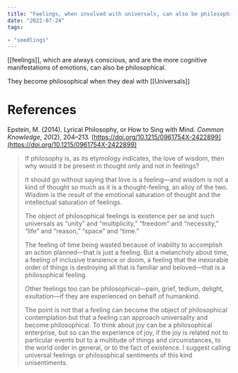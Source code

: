 ```yaml
---
title: "Feelings, when involved with universals, can also be philosophical"
date: "2022-07-24"
tags:

- "seedlings"
---
```


[[feelings]], which are always conscious, and are the more cognitive manifestations of emotions, can also be philosophical.

They become philosophical when they deal with [[Universals]]

# References

Epstein, M. (2014). Lyrical Philosophy, or How to Sing with Mind. _Common Knowledge_, _20_(2), 204–213. [https://doi.org/10.1215/0961754X-2422899](https://doi.org/10.1215/0961754X-2422899)

>If philosophy is, as its etymology indicates, the love of wisdom, then why would it be present in thought only and not in feelings?
>
>It should go without saying that love is a feeling—and wisdom is not a kind of thought so much as it is a thought-feeling, an alloy of the two. Wisdom is the result of the emotional saturation of thought and the intellectual saturation of feelings.
>
>The object of philosophical feelings is existence per se and such universals as “unity” and “multiplicity,” “freedom” and “necessity,” “life” and “reason,” “space” and “time.”
>
>The feeling of time being wasted because of inability to accomplish an action planned—that is just a feeling. But a melancholy about time, a feeling of inclusive transience or doom, a feeling that the inexorable order of things is destroying all that is familiar and beloved—that is a philosophical feeling.
>
>Other feelings too can be philosophical—pain, grief, tedium, delight, exultation—if they are experienced on behalf of humankind.
>
>The point is not that a feeling can become the object of philosophical contemplation but that a feeling can approach universality and become philosophical. To think about joy can be a philosophical enterprise, but so can the experience of joy, if the joy is related not to particular events but to a multitude of things and circumstances, to the world order in general, or to the fact of existence. I suggest calling universal feelings or philosophical sentiments of this kind unisentiments.